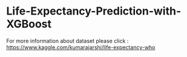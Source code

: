 # Life-Expectancy-Prediction-with-XGBoost
For more information about dataset please click : https://www.kaggle.com/kumarajarshi/life-expectancy-who
